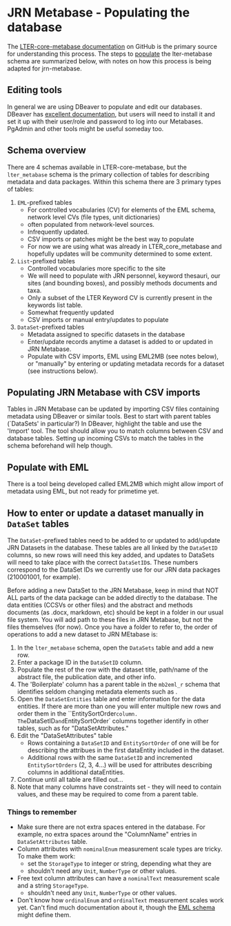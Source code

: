 # JRN Metabase - Populating the database

The [LTER-core-metabase documentation](https://lter.github.io/LTER-core-metabase/) on GitHub is the primary source for understanding this process. The steps to [populate](https://lter.github.io/LTER-core-metabase/populate.html) the lter-metabase schema are summarized below, with notes on how this process is being adapted for jrn-metabase.

## Editing tools

In general we are using DBeaver to populate and edit our databases. DBeaver has [excellent documentation](https://dbeaver.com/docs/wiki/), but users will need to install it and set it up with their user/role and password to log into our Metabases. PgAdmin and other tools might be useful someday too.

## Schema overview

There are 4 schemas available in LTER-core-metabase, but the `lter_metabase` schema is the primary collection of tables for describing metadata and data packages. Within this schema there are 3 primary types of tables:

1. `EML`-prefixed tables
    - For controlled vocabularies (CV) for elements of the EML schema, network level CVs (file types, unit dictionaries)
    - often populated from network-level sources.
    - Infrequently updated.
    - CSV imports or patches might be the best way to populate
    - For now we are using what was already in LTER_core_metabase and hopefully updates will be community determined to some extent.
2. `List`-prefixed tables
    - Controlled vocabularies more specific to the site
    - We will need to populate with JRN personnel, keyword thesauri, our sites (and bounding boxes), and possibly methods documents and taxa.
    - Only a subset of the LTER Keyword CV is currently present in the keywords list table.
    - Somewhat frequently updated
    - CSV imports or manual entry/updates to populate
3. `DataSet`-prefixed tables
    - Metadata assigned to specific datasets in the database
    - Enter/update records anytime a dataset is added to or updated in JRN Metabase.
    - Populate with CSV imports, EML using EML2MB (see notes below), or "manually" by entering or updating metadata records for a dataset (see instructions below).

## Populating JRN Metabase with CSV imports

Tables in JRN Metabase can be updated by importing CSV files containing metadata using DBeaver or similar tools. Best to start with parent tables (`DataSets' in particular?) In DBeaver, highlight the table and use the 'Import' tool. The tool should allow you to match columns between CSV and database tables. Setting up incoming CSVs to match the tables in the schema beforehand will help though.

## Populate with EML

There is a tool being developed called EML2MB which might allow import of metadata using EML, but not ready for primetime yet.

## How to enter or update a dataset manually in `DataSet` tables

The `DataSet`-prefixed tables need to be added to or updated to add/update JRN Datasets in the database. These tables are all linked by the `DataSetID` columns, so new rows will need this key added, and updates to DataSets will need to take place with the correct  `DataSetID`s. These numbers correspond to the DataSet IDs we currently use for our JRN data packages (210001001, for example).

Before adding a new DataSet to the JRN Metabase, keep in mind that NOT ALL parts of the data package can be added directly to the database. The data entities (CCSVs or other files) and the abstract and methods documents (as .docx, markdown, etc) should be kept in a folder in our usual file system. You will add path to these files in JRN Metabase, but not the files themselves (for now). Once you have a folder to refer to, the order of operations to add a new dataset to JRN MEtabase is:

1. In the `lter_metabase` schema, open the `DataSets` table and add a new row.
2. Enter a package ID in the `DataSetID` column.
3. Populate the rest of the row with the dataset title, path/name of the abstract file, the publication date, and other info.
4. The 'Boilerplate' column has a parent table in the `mb2eml_r` schema that identifies seldom changing metadata elements such as <intellectualRights>.
5. Open the `DataSetEntities` table and enter information for the data entities. If there are more than one you will enter multiple new rows and order them in the ``EntitySortOrder` column. The `DataSetID` and `EntitySortOrder` columns together identify <dataEntities> in other tables, such as for "DataSetAttributes." 
6. Edit the "DataSetAttributes" table
    - Rows containing a `DataSetID` and `EntitySortOrder` of one will be for describing the attribues in the first dataEntity included in the dataset.
    - Additional rows with the same `DataSetID` and incremented `EntitySortOrders` (2, 3, 4...) will be used for attributes describing columns in additional dataEntities.
7. Continue until all table are filled out...
8. Note that many columns have constraints set - they will need to contain values, and these may be required to come from a parent table.

### Things to remember

* Make sure there are not extra spaces entered in the database. For example, no extra spaces around the "ColumnName" entries in `DataSetAttributes` table.
* Column attributes with `nominalEnum` measurement scale types are tricky. To make them work:
    - set the `StorageType` to integer or string, depending what they are
    - shouldn't  need any `Unit`, `NumberType` or other values.
* Free text column attributes can have a `nominalText` measurement scale and a string `StorageType`.
    - shouldn't  need any `Unit`, `NumberType` or other values.
* Don't know how `ordinalEnum` and `ordinalText` measurement scales work yet. Can't find much documentation about it, though the [EML schema](https://eml.ecoinformatics.org/eml-schema.html#the-eml-attribute-module---attribute-level-information-within-dataset-entities) might define them.
